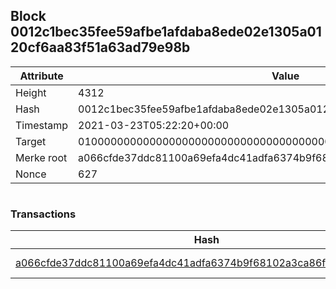 ## Block 0012c1bec35fee59afbe1afdaba8ede02e1305a0120cf6aa83f51a63ad79e98b

Attribute | Value
--- | ---
Height | 4312
Hash | 0012c1bec35fee59afbe1afdaba8ede02e1305a0120cf6aa83f51a63ad79e98b
Timestamp | 2021-03-23T05:22:20+00:00
Target | 0100000000000000000000000000000000000000000000000000000000000000
Merke root | a066cfde37ddc81100a69efa4dc41adfa6374b9f68102a3ca86fe07adbf3d108
Nonce | 627

```

```

### Transactions

Hash | Amount
--- | ---
[a066cfde37ddc81100a69efa4dc41adfa6374b9f68102a3ca86fe07adbf3d108](a066cfde37ddc81100a69efa4dc41adfa6374b9f68102a3ca86fe07adbf3d108.md) | 10.00000000 SKEPTI 
